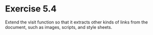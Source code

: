 # Exercise 5.4

Extend the visit function so that it extracts other kinds of links from the document, such as images, scripts, and style sheets.
